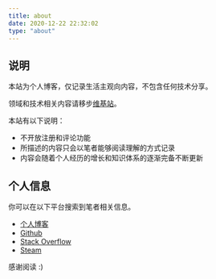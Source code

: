 ```yaml
---
title: about
date: 2020-12-22 22:32:02
type: "about"
---
```


## 说明

本站为个人博客，仅记录生活主观向内容，不包含任何技术分享。

领域和技术相关内容请移步[维基站](https://wiki.hijack.rocks)。

本站有以下说明：
- 不开放注册和评论功能
- 所描述的内容只会以笔者能够阅读理解的方式记录
- 内容会随着个人经历的增长和知识体系的逐渐完备不断更新

## 个人信息

你可以在以下平台搜索到笔者相关信息。

- [个人博客](https://blog.jovipro.com)
- [Github](https://github.com/L-Jovi)
- [Stack Overflow](https://stackoverflow.com/users/4004375/e-jovi)
- [Steam](http://steamcommunity.com/id/eternal_jovi)

感谢阅读 :)
